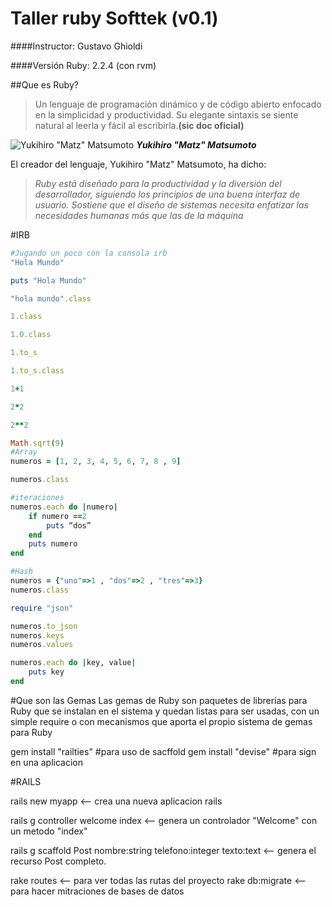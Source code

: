 # Taller ruby Softtek (v0.1)

####Instructor: Gustavo Ghioldi

####Versión Ruby: 2.2.4 (con rvm)

##Que es Ruby?


>Un lenguaje de programación dinámico y de código abierto enfocado en la simplicidad y productividad. 
Su elegante sintaxis se siente natural al leerla y fácil al escribirla.__(sic doc oficial)__

![Yukihiro "Matz" Matsumoto](https://upload.wikimedia.org/wikipedia/commons/thumb/7/76/Yukihiro_Matsumoto.JPG/220px-Yukihiro_Matsumoto.JPG "Yukihiro") ___Yukihiro "Matz" Matsumoto___

El creador del lenguaje, Yukihiro "Matz" Matsumoto, ha dicho: 
>_Ruby está diseñado para la productividad y la diversión del desarrollador, 
siguiendo los principios de una buena interfaz de usuario. Sostiene que el diseño de sistemas necesita enfatizar las necesidades humanas más que las de la máquina_

#IRB 

```ruby
#Jugando un poco con la consola irb
"Hola Mundo"

puts "Hola Mundo"

"hola mundo".class

1.class

1.0.class

1.to_s

1.to_s.class

1+1

2*2

2**2

Math.sqrt(9)
#Array
numeros = [1, 2, 3, 4, 5, 6, 7, 8 , 9]

numeros.class

#iteraciones
numeros.each do |numero|
	if numero ==2
		puts “dos”
	end
	puts numero
end

#Hash
numeros = {"uno"=>1 , "dos"=>2 , "tres"=>3}
numeros.class

require "json"

numeros.to_json
numeros.keys
numeros.values

numeros.each do |key, value|
	puts key
end
```
#Que son las Gemas
Las gemas de Ruby son paquetes de librerías para Ruby que se instalan en el sistema y quedan listas para ser usadas, con un simple require o con mecanismos que aporta el propio sistema de gemas para Ruby

gem install "railties" #para uso de sacffold
gem install "devise" #para sign en una aplicacion

#RAILS

rails new myapp <-- crea una nueva aplicacion rails

rails g controller welcome index <-- genera un controlador "Welcome" con un metodo "index"

rails g scaffold Post nombre:string telefono:integer texto:text <-- genera el recurso Post completo.



rake routes <-- para ver todas las rutas del proyecto
rake db:migrate <-- para hacer mitraciones de bases de datos
